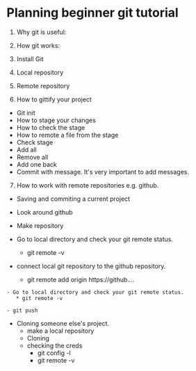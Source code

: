 # Planning beginner git tutorial

1. Why git is useful:

2. How git works:

3. Install Git

4. Local repository

5. Remote repository

6. How to gittify your project
  + Git init
  + How to stage your changes
  + How to check the stage
  + How to remote a file from the stage
  + Check stage
  + Add all
  + Remove all
  + Add one back
  + Commit with message. It's very important to add messages.

7. How to work with remote repositories e.g. github.
  + Saving and commiting a current project

   - Look around github

   - Make repository

   - Go to local directory and check your git remote status.
      * git remote -v

   - connect local git repository to the github repository.
      * git remote add origin https://github....

    - Go to local directory and check your git remote status.
       * git remote -v

    - git push

  + Cloning someone else's project.
    - make a local repository
    - Cloning
    - checking the creds
      * git config -l
      * git remote -v
